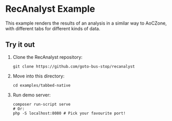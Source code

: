 # RecAnalyst Example

This example renders the results of an analysis in a similar way to AoCZone,
with different tabs for different kinds of data.

## Try it out

  1. Clone the RecAnalyst repository:

     ```
     git clone https://github.com/goto-bus-stop/recanalyst
     ```
  2. Move into this directory:
     ```
     cd examples/tabbed-native
     ```
  4. Run demo server:
     ```
     composer run-script serve
     # Or:
     php -S localhost:8080 # Pick your favourite port!
     ```

